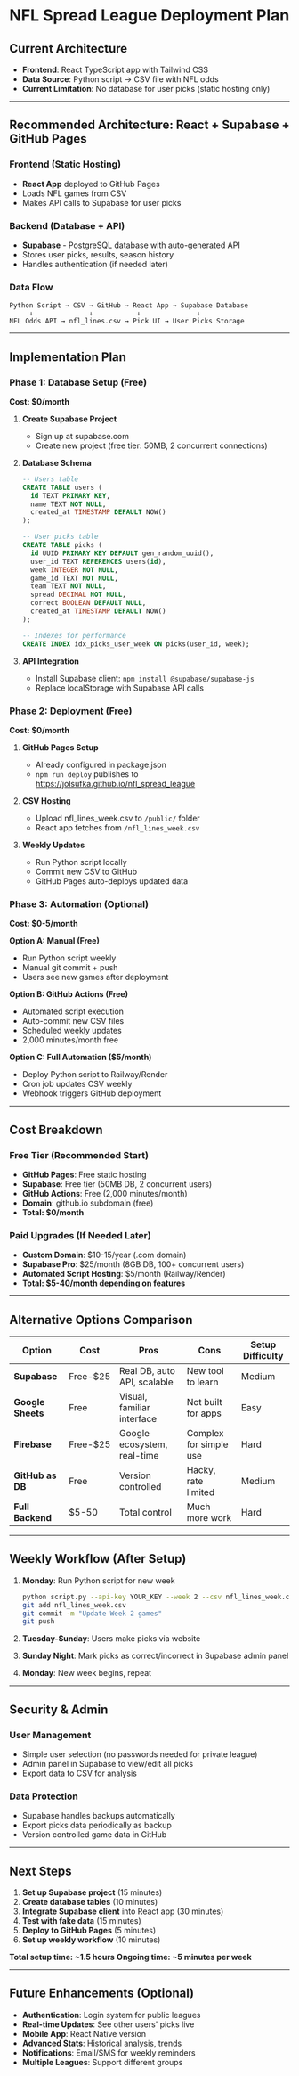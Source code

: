 # NFL Spread League Deployment Plan

## Current Architecture
- **Frontend**: React TypeScript app with Tailwind CSS
- **Data Source**: Python script → CSV file with NFL odds  
- **Current Limitation**: No database for user picks (static hosting only)

---

## Recommended Architecture: React + Supabase + GitHub Pages

### Frontend (Static Hosting)
- **React App** deployed to GitHub Pages
- Loads NFL games from CSV
- Makes API calls to Supabase for user picks

### Backend (Database + API)
- **Supabase** - PostgreSQL database with auto-generated API
- Stores user picks, results, season history
- Handles authentication (if needed later)

### Data Flow
```
Python Script → CSV → GitHub → React App → Supabase Database
     ↓              ↓           ↓              ↓
NFL Odds API → nfl_lines.csv → Pick UI → User Picks Storage
```

---

## Implementation Plan

### Phase 1: Database Setup (Free)
**Cost: $0/month**

1. **Create Supabase Project**
   - Sign up at supabase.com
   - Create new project (free tier: 50MB, 2 concurrent connections)

2. **Database Schema**
   ```sql
   -- Users table
   CREATE TABLE users (
     id TEXT PRIMARY KEY,
     name TEXT NOT NULL,
     created_at TIMESTAMP DEFAULT NOW()
   );

   -- User picks table  
   CREATE TABLE picks (
     id UUID PRIMARY KEY DEFAULT gen_random_uuid(),
     user_id TEXT REFERENCES users(id),
     week INTEGER NOT NULL,
     game_id TEXT NOT NULL,
     team TEXT NOT NULL,
     spread DECIMAL NOT NULL,
     correct BOOLEAN DEFAULT NULL,
     created_at TIMESTAMP DEFAULT NOW()
   );

   -- Indexes for performance
   CREATE INDEX idx_picks_user_week ON picks(user_id, week);
   ```

3. **API Integration**
   - Install Supabase client: `npm install @supabase/supabase-js`
   - Replace localStorage with Supabase API calls

### Phase 2: Deployment (Free)
**Cost: $0/month**

1. **GitHub Pages Setup**
   - Already configured in package.json
   - `npm run deploy` publishes to https://jolsufka.github.io/nfl_spread_league

2. **CSV Hosting**
   - Upload nfl_lines_week.csv to `/public/` folder
   - React app fetches from `/nfl_lines_week.csv`

3. **Weekly Updates**
   - Run Python script locally
   - Commit new CSV to GitHub
   - GitHub Pages auto-deploys updated data

### Phase 3: Automation (Optional)
**Cost: $0-5/month**

**Option A: Manual (Free)**
- Run Python script weekly
- Manual git commit + push
- Users see new games after deployment

**Option B: GitHub Actions (Free)**
- Automated script execution
- Auto-commit new CSV files  
- Scheduled weekly updates
- 2,000 minutes/month free

**Option C: Full Automation ($5/month)**
- Deploy Python script to Railway/Render
- Cron job updates CSV weekly
- Webhook triggers GitHub deployment

---

## Cost Breakdown

### Free Tier (Recommended Start)
- **GitHub Pages**: Free static hosting
- **Supabase**: Free tier (50MB DB, 2 concurrent users)  
- **GitHub Actions**: Free (2,000 minutes/month)
- **Domain**: github.io subdomain (free)
- **Total: $0/month**

### Paid Upgrades (If Needed Later)
- **Custom Domain**: $10-15/year (.com domain)
- **Supabase Pro**: $25/month (8GB DB, 100+ concurrent users)
- **Automated Script Hosting**: $5/month (Railway/Render)
- **Total: $5-40/month depending on features**

---

## Alternative Options Comparison

| Option | Cost | Pros | Cons | Setup Difficulty |
|--------|------|------|------|------------------|
| **Supabase** | Free-$25 | Real DB, auto API, scalable | New tool to learn | Medium |
| **Google Sheets** | Free | Visual, familiar interface | Not built for apps | Easy |
| **Firebase** | Free-$25 | Google ecosystem, real-time | Complex for simple use | Hard |
| **GitHub as DB** | Free | Version controlled | Hacky, rate limited | Medium |
| **Full Backend** | $5-50 | Total control | Much more work | Hard |

---

## Weekly Workflow (After Setup)

1. **Monday**: Run Python script for new week
   ```bash
   python script.py --api-key YOUR_KEY --week 2 --csv nfl_lines_week.csv
   git add nfl_lines_week.csv
   git commit -m "Update Week 2 games"
   git push
   ```

2. **Tuesday-Sunday**: Users make picks via website

3. **Sunday Night**: Mark picks as correct/incorrect in Supabase admin panel

4. **Monday**: New week begins, repeat

---

## Security & Admin

### User Management
- Simple user selection (no passwords needed for private league)
- Admin panel in Supabase to view/edit all picks
- Export data to CSV for analysis

### Data Protection  
- Supabase handles backups automatically
- Export picks data periodically as backup
- Version controlled game data in GitHub

---

## Next Steps

1. **Set up Supabase project** (15 minutes)
2. **Create database tables** (10 minutes)  
3. **Integrate Supabase client** into React app (30 minutes)
4. **Test with fake data** (15 minutes)
5. **Deploy to GitHub Pages** (5 minutes)
6. **Set up weekly workflow** (10 minutes)

**Total setup time: ~1.5 hours**
**Ongoing time: ~5 minutes per week**

---

## Future Enhancements (Optional)

- **Authentication**: Login system for public leagues
- **Real-time Updates**: See other users' picks live
- **Mobile App**: React Native version
- **Advanced Stats**: Historical analysis, trends
- **Notifications**: Email/SMS for weekly reminders
- **Multiple Leagues**: Support different groups